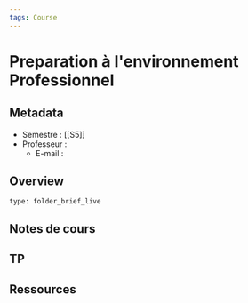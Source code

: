 ```yaml
---
tags: Course
---
```


# Preparation à l'environnement Professionnel 
## Metadata 
* Semestre : [[S5]]
* Professeur : 
	* E-mail :
## Overview
 
```ccard
type: folder_brief_live
```
 
## Notes de cours
## TP
## Ressources 